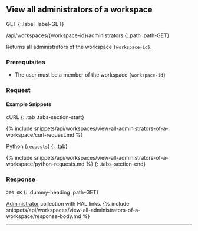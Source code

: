 ## View all administrators of a workspace

GET
{:.label .label-GET}

/api/workspaces/{workspace-id}/administrators
{:.path .path-GET}

Returns all administrators of the workspace `{workspace-id}`.

### Prerequisites
- The user must be a member of the workspace `{workspace-id}`

### Request
#### Example Snippets
cURL
{: .tab .tabs-section-start}

{% include snippets/api/workspaces/view-all-administrators-of-a-workspace/curl-request.md %}

Python (`requests`)
{: .tab}

{% include snippets/api/workspaces/view-all-administrators-of-a-workspace/python-requests.md %}
{: .tabs-section-end}

### Response
`200 OK`
{: .dummy-heading .path-GET}

[Administrator](#administrator) collection with HAL links.
{% include snippets/api/workspaces/view-all-administrators-of-a-workspace/response-body.md %}

---
